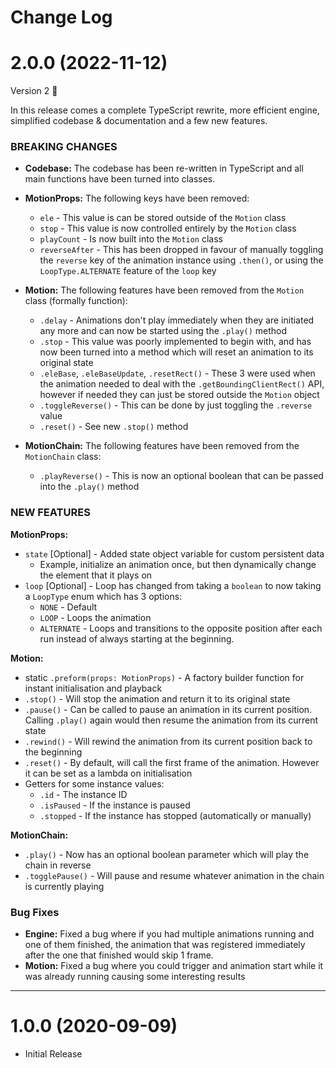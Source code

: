 # Change Log

# 2.0.0 (2022-11-12)

Version 2 :tada:

In this release comes a complete TypeScript rewrite, more efficient engine, simplified codebase & documentation and a few new features.

### BREAKING CHANGES

- **Codebase:** The codebase has been re-written in TypeScript and all main functions have been turned into classes.

- **MotionProps:** The following keys have been removed:

  - `ele` - This value is can be stored outside of the `Motion` class
  - `stop` - This value is now controlled entirely by the `Motion` class
  - `playCount` - Is now built into the `Motion` class
  - `reverseAfter` - This has been dropped in favour of manually toggling the `reverse` key of the animation instance using `.then()`, or using the `LoopType.ALTERNATE` feature of the `loop` key

- **Motion:** The following features have been removed from the `Motion` class (formally function):

  - `.delay` - Animations don't play immediately when they are initiated any more and can now be started using the `.play()` method
  - `.stop` - This value was poorly implemented to begin with, and has now been turned into a method which will reset an animation to its original state
  - `.eleBase`, `.eleBaseUpdate`, `.resetRect()` - These 3 were used when the animation needed to deal with the `.getBoundingClientRect()` API, however if needed they can just be stored outside the `Motion` object
  - `.toggleReverse()` - This can be done by just toggling the `.reverse` value
  - `.reset()` - See new `.stop()` method

- **MotionChain:** The following features have been removed from the `MotionChain` class:
  - `.playReverse()` - This is now an optional boolean that can be passed into the `.play()` method

### NEW FEATURES

**MotionProps:**

- `state` [Optional] - Added state object variable for custom persistent data
  - Example, initialize an animation once, but then dynamically change the element that it plays on
- `loop` [Optional] - Loop has changed from taking a `boolean` to now taking a `LoopType` enum which has 3 options:
  - `NONE` - Default
  - `LOOP` - Loops the animation
  - `ALTERNATE` - Loops and transitions to the opposite position after each run instead of always starting at the beginning.

**Motion:**

- static `.preform(props: MotionProps)` - A factory builder function for instant initialisation and playback
- `.stop()` - Will stop the animation and return it to its original state
- `.pause()` - Can be called to pause an animation in its current position. Calling `.play()` again would then resume the animation from its current state
- `.rewind()` - Will rewind the animation from its current position back to the beginning
- `.reset()` - By default, will call the first frame of the animation. However it can be set as a lambda on initialisation
- Getters for some instance values:
  - `.id` - The instance ID
  - `.isPaused` - If the instance is paused
  - `.stopped` - If the instance has stopped (automatically or manually)

**MotionChain:**

- `.play()` - Now has an optional boolean parameter which will play the chain in reverse
- `.togglePause()` - Will pause and resume whatever animation in the chain is currently playing

### Bug Fixes

- **Engine:** Fixed a bug where if you had multiple animations running and one of them finished, the animation that was registered immediately after the one that finished would skip 1 frame.
- **Motion:** Fixed a bug where you could trigger and animation start while it was already running causing some interesting results

---

# 1.0.0 (2020-09-09)

- Initial Release
